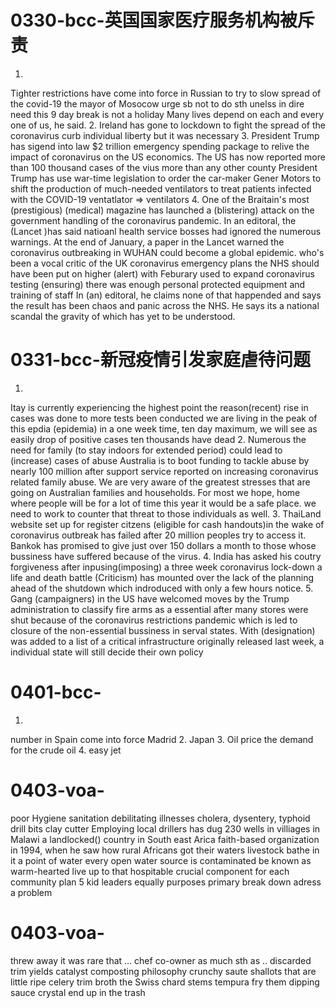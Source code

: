 # 0330-bcc-英国国家医疗服务机构被斥责
1.
Tighter restrictions have come into force in Russian to
try to slow spread of the covid-19
the mayor of Mosocow
urge sb not to do sth
unelss in dire need
this 9 day break is not a holiday
Many lives depend on each and every one of us, he said.
2.
Ireland has gone to lockdown to fight the spread of the coronavirus
curb individual liberty but it was necessary
3.
President Trump has sigend into law $2 trillion emergency spending package to relive the impact of coronavirus on the US economics.
The US has now reported more than 100 thousand cases of the vius more than any other county
President Trump has use war-time legislation to order the car-maker Gener Motors to shift the  production of much-needed ventilators to treat patients infected with the COVID-19
ventatlator => ventilators
4.
One of the Braitain's most (prestigious) (medical) magazine has launched a (blistering) attack on the government handling of the coronavirus pandemic.
In an editoral, the (Lancet )has said natioanl health service bosses had ignored the numerous warnings.
At the end of January, a paper in the Lancet warned the coronavirus outbreaking in WUHAN could become a global epidemic.
who's been a vocal critic of the UK coronavirus emergency plans
the NHS should have been put on higher (alert) with Feburary used to expand coronavirus testing
(ensuring) there was enough personal protected equipment and training of staff
In (an) editoral, he claims none of that happended and says the result has been chaos and panic across the NHS.
He says its a national scandal the gravity of which has yet to be understood.

# 0331-bcc-新冠疫情引发家庭虐待问题
1.
Itay is currently experiencing the highest point
the reason(recent) rise in cases was done to more tests been conducted
we are living in the peak of this epdia (epidemia)
in a one week time, ten day maximum, we will see as easily drop of positive cases
ten thousands have dead
2.
Numerous
the need for family (to stay indoors for extended period) could lead to (increase) cases of abuse
Australia is to boot funding to tackle abuse by nearly 100 million after support service reported on increasing coronavirus related family abuse.
We are very aware of the greatest stresses that are going on Australian families and households.
For most we hope, home where people will be for a lot of time this year it would be a safe place.
we need to work to counter that threat to those individuals as well.
3.
ThaiLand website set up for register citzens (eligible for cash handouts)in the wake of coronavirus outbreak has failed after 20 million peoples
try to access it.
Bankok has promised to give just over 150 dollars a month to those whose bussiness have suffered because of the virus.
4.
India has asked his coutry forgiveness after inpusing(imposing) a three week coronavirus lock-down
a life and death battle
(Criticism) has mounted over the lack of the planning ahead of the shutdown which indroduced with only a few hours notice.
5.
Gang (campaigners) in the US have welcomed moves by the Trump administration to classify fire arms as a essential after many stores were shut because of the coronavirus restrictions
pandemic
which is led to closure of the non-essential bussiness in serval states.
With (designation) was added to a list of a critical infrastructure originally released last week, a individual state will still decide their own policy

# 0401-bcc-
1.
number in Spain
come into force
Madrid
2.
Japan
3.
Oil price the demand for the crude oil
4.
easy jet


# 0403-voa-
poor Hygiene
sanitation
debilitating illnesses
cholera, dysentery, typhoid
drill bits
clay cutter
Employing local drillers
has dug 230 wells in villiages in Malawi a landlocked() country in South east Arica
faith-based organization in 1994, when he saw how rural Africans got their waters
livestock
bathe in it
a point of water
every open water source is contaminated
be known as warm-hearted
live up to that
hospitable
crucial component for each community plan
5 kid leaders
equally purposes
primary
break down
adress a problem


# 0403-voa-
threw away
it was rare that ...
chef
co-owner
as much sth as ..
discarded trim
yields
catalyst
composting
philosophy
crunchy
saute
shallots that are little ripe
celery trim
broth
the Swiss chard stems
tempura fry them
dipping sauce
crystal
end up in the trash
